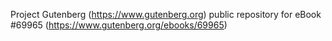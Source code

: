 Project Gutenberg (https://www.gutenberg.org) public repository for
eBook #69965 (https://www.gutenberg.org/ebooks/69965)

